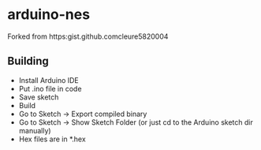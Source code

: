 # arduino-nes

Forked from https:gist.github.comcleure5820004

## Building

- Install Arduino IDE
- Put .ino file in code
- Save sketch
- Build
- Go to Sketch -> Export compiled binary
- Go to Sketch -> Show Sketch Folder (or just cd to the Arduino sketch dir manually)
- Hex files are in *.hex
